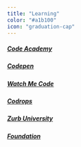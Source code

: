 ```yaml
---
title: "Learning"
color: "#a1b100"
icon: "graduation-cap"
---
```

<h5><a href="http://www.codecademy.com/">Code Academy</a></h5>
<h5><a href="http://codepen.io/">Codepen</a></h5>
<h5><a href="https://sub.watchmecode.net/">Watch Me Code</a></h5>
<h5><a href="http://tympanus.net/codrops/">Codrops</a></h5>
<h5><a href="http://zurb.com/university">Zurb University</a></h5>
<h5><a href="http://foundation.zurb.com/">Foundation</a></h5>
